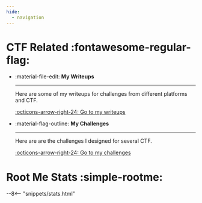 ```yaml
---
hide:
  - navigation
---
```


# CTF Related :fontawesome-regular-flag:

<div class="grid cards" markdown>

-   :material-file-edit: __My Writeups__

    ---

    Here are some of my writeups for challenges from different platforms and CTF.

    [:octicons-arrow-right-24: Go to my writeups](https://yxene.github.io/writeups/)

-   :material-flag-outline: __My Challenges__

    ---

    Here are are the challenges I designed for several CTF.

    [:octicons-arrow-right-24: Go to my challenges](https://yxene.github.io/my-challenges/)

# Root Me Stats :simple-rootme:

--8<-- "snippets/stats.html"

</div>
